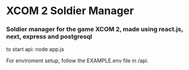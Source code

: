 # XCOM 2 Soldier Manager #
### Soldier manager for the game XCOM 2, made using react.js, next, express and postgresql ###


to start api:
node app.js

For enviroment setup, follow the EXAMPLE.env file in /api.
